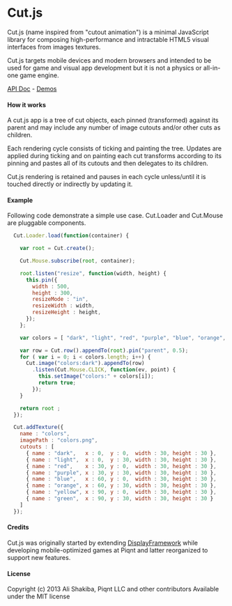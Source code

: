 # Cut.js

Cut.js (name inspired from "cutout animation") is a minimal JavaScript library for composing high-performance and intractable HTML5 visual interfaces from images textures.

Cut.js targets mobile devices and modern browsers and intended to be used for game and visual app development but it is not a physics or all-in-one game engine.

[API Doc](api-doc.js) - [Demos](http://piqnt.com/cutjs/) 

#### How it works

A cut.js app is a tree of cut objects, each pinned (transformed) against its parent and may include any number of image cutouts and/or other cuts as children.

Each rendering cycle consists of ticking and painting the tree. Updates are applied during ticking and on painting each cut transforms according to its pinning and pastes all of its cutouts and then delegates to its children.

Cut.js rendering is retained and pauses in each cycle unless/until it is touched directly or indirectly by updating it.

#### Example

Following code demonstrate a simple use case. Cut.Loader and Cut.Mouse are pluggable components.

```js
  Cut.Loader.load(function(container) {

    var root = Cut.create();

    Cut.Mouse.subscribe(root, container);

    root.listen("resize", function(width, height) {
      this.pin({
        width : 500,
        height : 300,
        resizeMode : "in",
        resizeWidth : width,
        resizeHeight : height,
      });
    };

    var colors = [ "dark", "light", "red", "purple", "blue", "orange", "yellow", "green" ];

    var row = Cut.row().appendTo(root).pin("parent", 0.5);
    for ( var i = 0; i < colors.length; i++) {
      Cut.image("colors:dark").appendTo(row)
        .listen(Cut.Mouse.CLICK, function(ev, point) {
          this.setImage("colors:" + colors[i]);
          return true;
        });
    }

    return root ;
  });

  Cut.addTexture({
    name : "colors",
    imagePath : "colors.png",
    cutouts : [
      { name : "dark",   x : 0,  y : 0,  width : 30, height : 30 },
      { name : "light",  x : 0,  y : 30, width : 30, height : 30 },
      { name : "red",    x : 30, y : 0,  width : 30, height : 30 },
      { name : "purple", x : 30, y : 30, width : 30, height : 30 },
      { name : "blue",   x : 60, y : 0,  width : 30, height : 30 },
      { name : "orange", x : 60, y : 30, width : 30, height : 30 },
      { name : "yellow", x : 90, y : 0,  width : 30, height : 30 },
      { name : "green",  x : 90, y : 30, width : 30, height : 30 }
    ]
  });
```

#### Credits

Cut.js was originally started by extending [DisplayFramework](https://github.com/phonegap/phonegap-app-fast-canvas/blob/master/Android/assets/www/DisplayFramework.js) while developing mobile-optimized games at Piqnt and latter reorganized to support new features.

#### License

Copyright (c) 2013 Ali Shakiba, Piqnt LLC and other contributors
Available under the MIT license